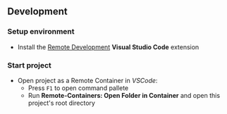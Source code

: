 ## Development

### Setup environment

- Install the [Remote Development](https://marketplace.visualstudio.com/items?itemName=ms-vscode-remote.vscode-remote-extensionpack) **Visual Studio Code** extension

### Start project

- Open project as a Remote Container in _VSCode_:
  - Press `F1` to open command pallete
  - Run **Remote-Containers: Open Folder in Container** and open this project's root directory
